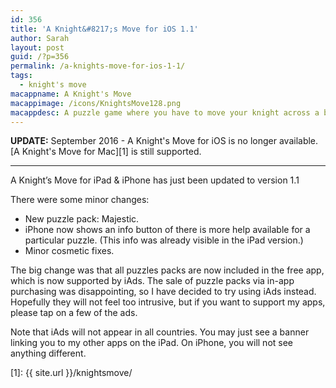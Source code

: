 ```yaml
---
id: 356
title: 'A Knight&#8217;s Move for iOS 1.1'
author: Sarah
layout: post
guid: /?p=356
permalink: /a-knights-move-for-ios-1-1/
tags:
  - knight's move
macappname: A Knight's Move
macappimage: /icons/KnightsMove128.png
macappdesc: A puzzle game where you have to move your knight across a board to a target square using the same movements as a knight in chess.
---
```


**UPDATE:** September 2016 - A Knight's Move for iOS is no longer available.<br>
[A Knight's Move for Mac][1] is still supported.

---

A Knight&#8217;s Move for iPad & iPhone has just been updated to version 1.1

There were some minor changes:

  * New puzzle pack: Majestic.
  * iPhone now shows an info button of there is more help available for a particular puzzle. (This info was already visible in the iPad version.)
  * Minor cosmetic fixes.

The big change was that all puzzles packs are now included in the free app, which is now supported by iAds. The sale of puzzle packs via in-app purchasing was disappointing, so I have decided to try using iAds instead. Hopefully they will not feel too intrusive, but if you want to support my apps, please tap on a few of the ads.

Note that iAds will not appear in all countries. You may just see a banner linking you to my other apps on the iPad. On iPhone, you will not see anything different.

[1]: {{ site.url }}/knightsmove/
